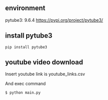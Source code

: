 ## environment
pytube3: 9.6.4
https://pypi.org/project/pytube3/

## install pytube3

```
pip install pytube3
```

## youtube video download

Insert youtube link is youtube_links.csv

And exec command
```
$ python main.py
```

